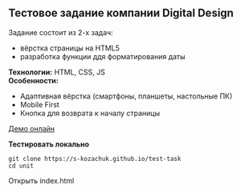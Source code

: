 ## Тестовое задание компании Digital Design

Задание состоит из 2-х задач:
- вёрстка страницы на HTML5
- разработка функции ддя форматирования даты

**Технологии:** HTML, CSS, JS  
**Особенности:**
- Адаптивная вёрстка (смартфоны, планшеты, настольные ПК)
- Mobile First
- Кнопка для возврата к началу страницы

[Демо онлайн](https://s-kozachuk.github.io/test-task)

**Тестировать локально**  
```
git clone https://s-kozachuk.github.io/test-task  
cd unit
```
Открыть index.html